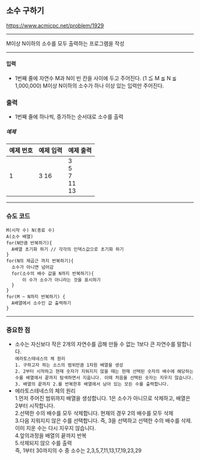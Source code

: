 ## 소수 구하기

https://www.acmicpc.net/problem/1929

-----
M이상 N이하의 소수를 모두 출력하는 프로그램을 작성

-----
#### 입력
- 1번째 줄에 자연수 M과 N이 빈 칸을 사이에 두고 주어진다. (1 ≦ M ≦ N ≦ 1,000,000) M이상 N이하의 소수가 하나 이상 있는 입력만 주어진다.

### 출력
- 1번째 줄에 하나씩, 증가하는 순서대로 소수를 출력

##### 예제
| 예제 번호 | 예제 입력 | 예제 출력                       |
|:------|:------|-----------------------------|
| 1     | 3 16  | 3 <br>5 <br>7 <br>11 <br>13 |


-----
### 슈도 코드
  ```
M(시작 수) N(종료 수)
A(소수 배열)
for(N만큼 반복하기){
    A배열 초기화 하기 // 각각의 인덱스값으로 초기화 하기
}
for(N의 제곱근 까지 반복하기){
    소수가 아니면 넘어감
    for(소수의 배수 값을 N까지 반복하기){
        이 수가 소수가 아니라는 것을 표시하기
    }
}
for(M ~ N까지 반복하기) {
    A배열에서 소수인 값 출력하기
}
  ```
-----
### 중요한 점
- 소수는 자신보다 작은 2개의 자연수를 곱해 만들 수 없는 1보다 큰 자연수를 말합니다.  
  `에라토스테네스의 체 원리`<br>
  `1. 구하고자 하는 소스의 범위만큼 1차원 배열을 생성`<br>
  `2. 2부터 시작하고 현재 숫자가 지워지지 않을 때는 현재 선택된 숫자의 배수에 해당하는 수를 배열에서 끝까지 탐색하면서 지웁니다. 이때 처음올 선택된 숫자는 지우지 않습니다.`<br>
  `3. 배열의 끝까지 2.를 반복한후 배열에서 남아 있는 모든 수를 출력합니다.`<br>
- 에라토스테네스의 체의 원리  
  1.먼저 주어진 범위까지 배열을 생성합니다. 1은 소수가 아니므로 삭제하고, 배열은 2부터 시작합니다.  
  2.선택한 수의 배수를 모두 삭제합니다. 현재의 경우 2의 배수를 모두 삭제  
  3.다음 지워지지 않은 수를 선택합니다. 즉, 3을 선택하고 선택한 수의 배수를 삭제. 이미 지운 수는 다시 지우지 않습니다.  
  4.앞의과정을 배열의 끝까지 반복  
  5.삭제되지 않으 수를 출력  
즉, 1부터 30까지의 수 중 소수는 2,3,5,7,11,13,17,19,23,29